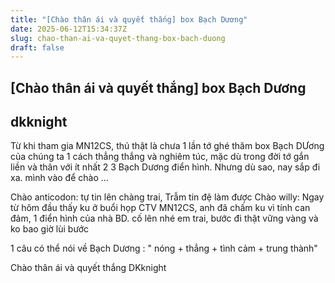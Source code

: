 ```yaml
---
title: "[Chào thân ái và quyết thắng] box Bạch Dương"
date: 2025-06-12T15:34:37Z
slug: chao-than-ai-va-quyet-thang-box-bach-duong
draft: false
---
```


## [Chào thân ái và quyết thắng] box Bạch Dương

## dkknight

Từ khi tham gia MN12CS, thú thật là chưa 1 lần tớ ghé thăm box Bạch DƯơng của chúng ta 1 cách thẳng thắng và nghiêm túc, mặc dù trong đời tớ gắn liền và thân với ít nhất 2 3 Bạch Dương điển hình. Nhưng dù sao, nay sắp đi xa. mình vào để chào ...
 
Chào anticodon: tự tin lên chàng trai, Trẫm tin đệ làm được 
Chào willy: Ngay từ hôm đầu thấy ku ở buổi họp CTV MN12CS, anh đã chấm ku vì tính can đảm, 1 điển hình của nhà BD. cố lên nhé em trai, bước đi thật vững vàng và ko bao giờ lùi bước
 
1 câu có thể nói về Bạch Dương : " nóng + thẳng + tình cảm + trung thành" 
 
Chào thân ái và quyết thắng
DKknight